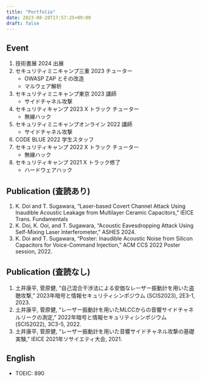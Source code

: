 ```yaml
---
title: "Portfolio"
date: 2023-08-28T17:57:25+09:00
draft: false
---
```


## Event

1. 技術書展 2024 出展
2. セキュリティミニキャンプ三重 2023 チューター
   - OWASP ZAP とその改造
   - マルウェア解析
3. セキュリティミニキャンプ東京 2023 講師
   - サイドチャネル攻撃
4. セキュリティキャンプ 2023 X トラック チューター
   - 無線ハック
5. セキュリティミニキャンプオンライン 2022 講師
   - サイドチャネル攻撃
6. CODE BLUE 2022 学生スタッフ
7. セキュリティキャンプ 2022 X トラック チューター
   - 無線ハック
8. セキュリティキャンプ 2021 X トラック修了
   - ハードウェアハック

## Publication (査読あり)

1. K. Doi and T. Sugawara, “Laser-based Covert Channel Attack Using Inaudible Acoustic Leakage from Multilayer Ceramic Capacitors,” IEICE Trans. Fundamentals
2. K. Doi, K. Ooi, and T. Sugawara, “Acoustic Eavesdropping Attack Using Self-Mixing Laser Interferometer,” ASHES 2024.
3. K. Doi and T. Sugawara, “Poster: Inaudible Acoustic Noise from Silicon Capacitors for Voice-Command Injection,” ACM CCS 2022 Poster session, 2022.

## Publication (査読なし)

1. 土井康平, 菅原健, “自己混合干渉法による安価なレーザー振動計を用いた盗聴攻撃,” 2023年暗号と情報セキュリティシンポジウム (SCIS2023), 2E3-1, 2023.
2. 土井康平, 菅原健, “レーザー振動計を用いたMLCCからの音響サイドチャネルリークの測定,” 2022年暗号と情報セキュリティシンポジウム (SCIS2022), 3C3-5, 2022.
3. 土井康平, 菅原健, “レーザー振動計を用いた音響サイドチャネル攻撃の基礎実験,” IEICE 2021年ソサイエティ大会, 2021.

## English

- TOEIC: 890